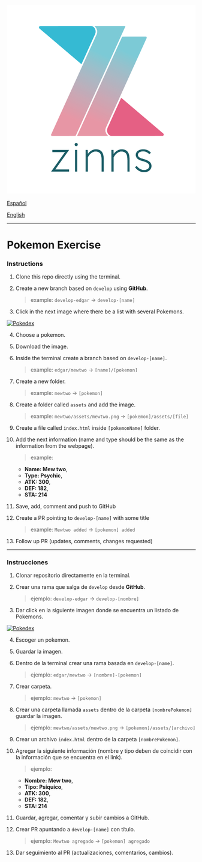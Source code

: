 ![zinns.io](zinns.png)


[Español](#ejercicio-git-pokemon)

[English](#instructions)

---
# Pokemon Exercise

### Instructions

1. Clone this repo directly using the terminal.

2. Create a new branch based on `develop` using **GitHub**.

    > example: `develop-edgar` -> `develop-[name]`

3. Click in the next image where there be a list with several Pokemons.

[![Pokedex](https://encrypted-tbn0.gstatic.com/images?q=tbn:ANd9GcR5dFGuxA53bXywP7la6X00ITgnXYZ89KiNrw&usqp=CAU)](https://www.pokemon.com/el/pokedex)

4. Choose a pokemon.

5. Download the image.

6. Inside the terminal create a branch based on `develop-[name]`.

    > example: `edgar/mewtwo` -> `[name]/[pokemon]`

7. Create a new folder.

    > example: `mewtwo` -> `[pokemon]`


7. Create a folder called `assets` and add the image.

    > example: `mewtwo/assets/mewtwo.png` -> `[pokemon]/assets/[file]`

8. Create a file called `index.html` inside `[pokemonName]` folder.

9. Add the next information (name and type should be the same as the information from the webpage).

    > example:

    - **Name: Mew two**,
    - **Type: Psychic**,
    - **ATK: 300**,
    - **DEF: 182**,
    - **STA: 214**

10. Save, add, comment and push to GitHub

11. Create a PR pointing to `develop-[name]` with some title

    > example: `Mewtwo added` -> `[pokemon] added`

12. Follow up PR (updates, comments, changes requested)

---

### Instrucciones

1. Clonar repositorio directamente en la terminal.

2. Crear una rama que salga de `develop` desde **GitHub**.

    > ejemplo: `develop-edgar` -> `develop-[nombre]`

3. Dar click en la siguiente imagen donde se encuentra un listado de Pokemons.

[![Pokedex](https://encrypted-tbn0.gstatic.com/images?q=tbn:ANd9GcR5dFGuxA53bXywP7la6X00ITgnXYZ89KiNrw&usqp=CAU)](https://www.pokemon.com/el/pokedex)

4. Escoger un pokemon.

5. Guardar la imagen.

6. Dentro de la terminal crear una rama basada en `develop-[name]`.

    > ejemplo: `edgar/mewtwo` -> `[nombre]-[pokemon]`

7. Crear carpeta.

    > ejemplo: `mewtwo` -> `[pokemon]`

8. Crear una carpeta llamada `assets` dentro de la carpeta `[nombrePokemon]` guardar la imagen.

    > ejemplo: `mewtwo/assets/mewtwo.png` -> `[pokemon]/assets/[archivo]`

9. Crear un archivo `index.html` dentro de la carpeta `[nombrePokemon]`.

10. Agregar la siguiente información (nombre y tipo deben de coincidir con la información que se encuentra en el link).

    > ejemplo:

    - **Nombre: Mew two**,
    - **Tipo: Psíquico**,
    - **ATK: 300**,
    - **DEF: 182**,
    - **STA: 214**

11. Guardar, agregar, comentar y subir cambios a GitHub.

12. Crear PR apuntando a `develop-[name]` con título.

    > ejemplo: `Mewtwo agregado` -> `[pokemon] agregado`

13. Dar seguimiento al PR (actualizaciones, comentarios, cambios).
